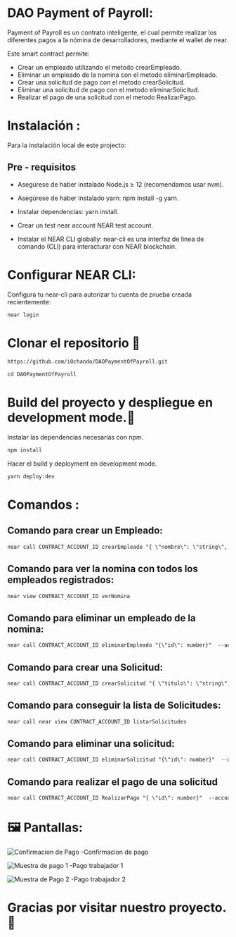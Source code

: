 # DAO Payment of Payroll:

Payment of Payroll es un contrato inteligente, el cual permite realizar los diferentes pagos a la nómina de desarrolladores, mediante el wallet de near.

Este smart contract permite:

- Crear un empleado utilizando el metodo crearEmpleado.
- Eliminar un empleado de la nomina con el metodo eliminarEmpleado.
- Crear una solicitud de pago con el metodo crearSolicitud.
- Eliminar una solicitud de pago con el metodo eliminarSolicitud.
- Realizar el pago de una solicitud con el metodo RealizarPago.

# Instalación :

Para la instalación local de este projecto:

## Pre - requisitos

- Asegúrese de haber instalado Node.js ≥ 12 (recomendamos usar nvm).

- Asegúrese de haber instalado yarn: npm install -g yarn.

- Instalar dependencias: yarn install.

- Crear un test near account NEAR test account.

- Instalar el NEAR CLI globally: near-cli es una interfaz de linea de comando (CLI) para interacturar con NEAR blockchain.

# Configurar NEAR CLI:

Configura tu near-cli para autorizar tu cuenta de prueba creada recientemente:

```html
near login
```

# Clonar el repositorio :palms_up_together:

```html
https://github.com/iOchando/DAOPaymentOfPayroll.git
```

```html
cd DAOPaymentOfPayroll
```

# Build del proyecto y despliegue en development mode.:rocket:

Instalar las dependencias necesarias con npm.

```html
npm install
```

Hacer el build y deployment en development mode.

```html
yarn deploy:dev
```
# Comandos :

## Comando para crear un Empleado:

```html
near call CONTRACT_ACCOUNT_ID crearEmpleado "{ \"nombre\": \"string\", \"nearid\": \"string\", \"sueldo\": number }"  --account-id YOUR_ACCOUNT_ID
```

## Comando para ver la nomina con todos los empleados registrados:

```html
near view CONTRACT_ACCOUNT_ID verNomina
```

## Comando para eliminar un empleado de la nomina:

```html
near call CONTRACT_ACCOUNT_ID eliminarEmpleado "{\"id\": number}"  --account-id YOUR_ACCOUNT_ID
```

## Comando para crear una Solicitud:

```html
near call CONTRACT_ACCOUNT_ID crearSolicitud "{ \"titulo\": \"string\", \"descripcion\": \"string\"}"  --account-id YOUR_ACCOUNT_ID
```

## Comando para conseguir la lista de Solicitudes:

```html
near call near view CONTRACT_ACCOUNT_ID listarSolicitudes
```

## Comando para eliminar una solicitud:

```html
near call CONTRACT_ACCOUNT_ID eliminarSolicitud "{\"id\": number}"  --account-id YOUR_ACCOUNT_ID
```

## Comando para realizar el pago de una solicitud

```html
near call CONTRACT_ACCOUNT_ID RealizarPago "{ \"id\": number}"  --account-id YOUR_ACCOUNT_ID
```
# :framed_picture: Pantallas:

![Confirmacion de Pago](https://user-images.githubusercontent.com/96194326/151618887-88a40b0a-9873-4575-8b25-e2221aeadb2f.jpeg)
-Confirmacion de pago


![Muestra de pago 1](https://user-images.githubusercontent.com/96194326/151618895-9b03742e-2307-4540-b697-dd9b77c611a1.jpeg)
-Pago trabajador 1


![Muestra de Pago 2](https://user-images.githubusercontent.com/96194326/151618910-1e058f40-4d7e-4a86-93ca-fe5276e56b05.jpeg)
-Pago trabajador 2

# Gracias por visitar nuestro proyecto. :clap:
